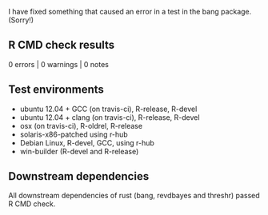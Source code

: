 I have fixed something that caused an error in a test in the bang package. (Sorry!)

## R CMD check results

0 errors | 0 warnings | 0 notes

## Test environments

- ubuntu 12.04 + GCC (on travis-ci), R-release, R-devel
- ubuntu 12.04 + clang (on travis-ci), R-release, R-devel
- osx (on travis-ci), R-oldrel, R-release
- solaris-x86-patched using r-hub
- Debian Linux, R-devel, GCC, using r-hub
- win-builder (R-devel and R-release)

## Downstream dependencies

All downstream dependencies of rust (bang, revdbayes and threshr) passed R CMD check.

